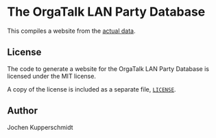# The OrgaTalk LAN Party Database

This compiles a website from the [actual
data](https://github.com/lanpartydb/data).


## License

The code to generate a website for the OrgaTalk LAN Party Database is
licensed under the MIT license.

A copy of the license is included as a separate file,
[`LICENSE`](./LICENSE).


## Author

Jochen Kupperschmidt
